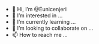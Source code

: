 - 👋 Hi, I’m @Eunicenjeri
- 👀 I’m interested in ...
- 🌱 I’m currently learning ...
- 💞️ I’m looking to collaborate on ...
- 📫 How to reach me ...

<!---
Eunicenjeri/Eunicenjeri is a ✨ special ✨ repository because its `README.md` (this file) appears on your GitHub profile.
You can click the Preview link to take a look at your changes.
--->

